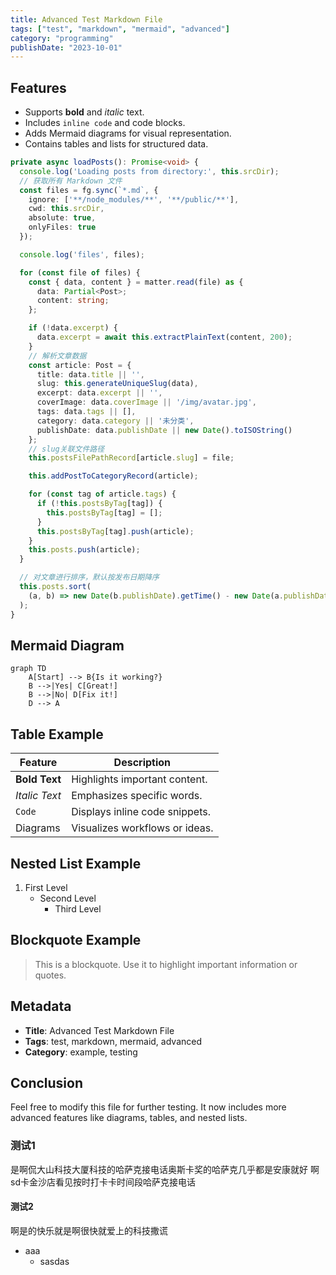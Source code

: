 ```yaml
---
title: Advanced Test Markdown File
tags: ["test", "markdown", "mermaid", "advanced"]
category: "programming"
publishDate: "2023-10-01"
---
```


## Features

- Supports **bold** and *italic* text.
- Includes `inline code` and code blocks.
- Adds Mermaid diagrams for visual representation.
- Contains tables and lists for structured data.

```typescript
private async loadPosts(): Promise<void> {
  console.log('Loading posts from directory:', this.srcDir);
  // 获取所有 Markdown 文件
  const files = fg.sync(`*.md`, {
    ignore: ['**/node_modules/**', '**/public/**'],
    cwd: this.srcDir,
    absolute: true,
    onlyFiles: true
  });

  console.log('files', files);

  for (const file of files) {
    const { data, content } = matter.read(file) as {
      data: Partial<Post>;
      content: string;
    };

    if (!data.excerpt) {
      data.excerpt = await this.extractPlainText(content, 200);
    }
    // 解析文章数据
    const article: Post = {
      title: data.title || '',
      slug: this.generateUniqueSlug(data),
      excerpt: data.excerpt || '',
      coverImage: data.coverImage || '/img/avatar.jpg',
      tags: data.tags || [],
      category: data.category || '未分类',
      publishDate: data.publishDate || new Date().toISOString()
    };
    // slug关联文件路径
    this.postsFilePathRecord[article.slug] = file;

    this.addPostToCategoryRecord(article);

    for (const tag of article.tags) {
      if (!this.postsByTag[tag]) {
        this.postsByTag[tag] = [];
      }
      this.postsByTag[tag].push(article);
    }
    this.posts.push(article);
  }

  // 对文章进行排序，默认按发布日期降序
  this.posts.sort(
    (a, b) => new Date(b.publishDate).getTime() - new Date(a.publishDate).getTime()
  );
}
```

## Mermaid Diagram

```mermaid
graph TD
    A[Start] --> B{Is it working?}
    B -->|Yes| C[Great!]
    B -->|No| D[Fix it!]
    D --> A
```

## Table Example

| Feature       | Description                     |
|---------------|---------------------------------|
| **Bold Text** | Highlights important content.   |
| *Italic Text* | Emphasizes specific words.      |
| `Code`        | Displays inline code snippets.  |
| Diagrams      | Visualizes workflows or ideas.  |

## Nested List Example

1. First Level
   - Second Level
     - Third Level

## Blockquote Example

> This is a blockquote. Use it to highlight important information or quotes.

## Metadata

- **Title**: Advanced Test Markdown File
- **Tags**: test, markdown, mermaid, advanced
- **Category**: example, testing

## Conclusion

Feel free to modify this file for further testing. It now includes more advanced features like diagrams, tables, and nested lists.


### 测试1

是啊侃大山科技大厦科技的哈萨克接电话奥斯卡奖的哈萨克几乎都是安康就好
啊sd卡金沙店看见按时打卡卡时间段哈萨克接电话

#### 测试2

啊是的快乐就是啊很快就爱上的科技撒谎

- aaa
  - sasdas
